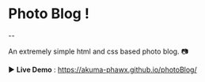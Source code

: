 # Photo Blog !
--

An extremely simple html and css based photo blog. :camera:

:arrow_forward: **Live Demo** : https://akuma-phawx.github.io/photoBlog/
